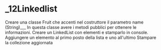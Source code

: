 # _12Linkedlist

Creare una classe Fruit che accenti nel costruttore il parametro name (String)___
In questa classe avere i metodi pubblici per ottenere le informazioni.
Creare un LinkedList con elementi e stamparlo in console.
Aggiungere un elemento al primo posto della lista e uno all'ultimo
Stampare la collezione aggiornata

